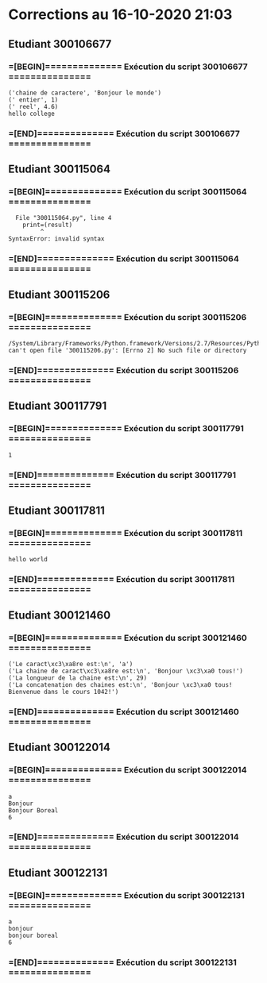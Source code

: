 # Corrections au 16-10-2020 21:03

## Etudiant 300106677 
###  =[BEGIN]============== Exécution du script 300106677 =============== 
```
('chaine de caractere', 'Bonjour le monde')
(' entier', 1)
(' reel', 4.6)
hello college
```
###  =[END]============== Exécution du script 300106677 =============== 
## Etudiant 300115064 
###  =[BEGIN]============== Exécution du script 300115064 =============== 
```
  File "300115064.py", line 4
    print=(result)
         ^
SyntaxError: invalid syntax
```
###  =[END]============== Exécution du script 300115064 =============== 
## Etudiant 300115206 
###  =[BEGIN]============== Exécution du script 300115206 =============== 
```
/System/Library/Frameworks/Python.framework/Versions/2.7/Resources/Python.app/Contents/MacOS/Python: can't open file '300115206.py': [Errno 2] No such file or directory
```
###  =[END]============== Exécution du script 300115206 =============== 
## Etudiant 300117791 
###  =[BEGIN]============== Exécution du script 300117791 =============== 
```
1
```
###  =[END]============== Exécution du script 300117791 =============== 
## Etudiant 300117811 
###  =[BEGIN]============== Exécution du script 300117811 =============== 
```
hello world
```
###  =[END]============== Exécution du script 300117811 =============== 
## Etudiant 300121460 
###  =[BEGIN]============== Exécution du script 300121460 =============== 
```
('Le caract\xc3\xa8re est:\n', 'a')
('La chaine de caract\xc3\xa8re est:\n', 'Bonjour \xc3\xa0 tous!')
('La longueur de la chaine est:\n', 29)
('La concatenation des chaines est:\n', 'Bonjour \xc3\xa0 tous! Bienvenue dans le cours 1042!')
```
###  =[END]============== Exécution du script 300121460 =============== 
## Etudiant 300122014 
###  =[BEGIN]============== Exécution du script 300122014 =============== 
```
a
Bonjour
Bonjour Boreal
6
```
###  =[END]============== Exécution du script 300122014 =============== 
## Etudiant 300122131 
###  =[BEGIN]============== Exécution du script 300122131 =============== 
```
a
bonjour
bonjour boreal
6
```
###  =[END]============== Exécution du script 300122131 =============== 
